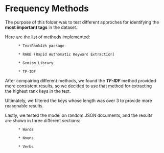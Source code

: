 # Frequency Methods

The purpose of this folder was to test different approches for identifying the **most important tags** in the dataset.

Here are the list of methods implemented:


          * TextRank4zh package
      
          * RAKE (Rapid Authomatic Keyword Extraction)
          
          * Genism Library
      
          * TF-IDF
          
  
After compairing different methods, we found the ***TF-IDF*** method provided more consistent results, so we decided to use that method for extracting the highest rank keys in the text. 


Ultimately, we filtered the keys whose length was over 3 to provide more reasonable results.


Lastly, we tested the model on random JSON documents, and the results are shown in three different sections:


          * Words

          * Nouns

          * Verbs
